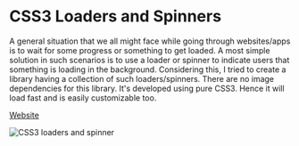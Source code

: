 # CSS3 Loaders and Spinners
A general situation that we all might face while going through websites/apps is to wait for some progress or something to get loaded. A most simple solution in such scenarios is to use a loader or spinner to indicate users that something is loading in the background.
Considering this, I tried to create a library having a collection of such loaders/spinners. There are no image dependencies for this library. It's developed using pure CSS3. Hence it will load fast and is easily customizable too.

[Website](https://css3loaders.github.io)

![CSS3 loaders and spinner](https://user-images.githubusercontent.com/5153908/130199928-c4079aeb-a580-4d8e-aa69-e2b3687c7e06.gif)

